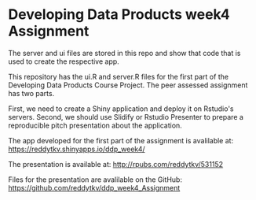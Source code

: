 # Developing Data Products week4 Assignment

The server and ui files are stored in this repo and show that code that is used to create the respective app.


This repository has the ui.R and server.R files for the first part of the Developing Data Products Course Project. 
The peer assessed assignment has two parts. 

First, we need to create a Shiny application and deploy it on Rstudio's servers. 
Second, we should use Slidify or Rstudio Presenter to prepare a reproducible pitch presentation about the application.

The app developed for the first part of the assignment is avalilable at: https://reddytkv.shinyapps.io/ddp_week4/

The presentation is available at: http://rpubs.com/reddytkv/531152

Files for the presentation are avalilable on the GitHub: https://github.com/reddytkv/ddp_week4_Assignment
